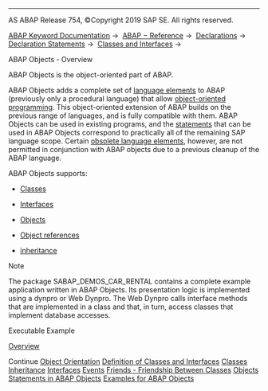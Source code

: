   

* * *

AS ABAP Release 754, ©Copyright 2019 SAP SE. All rights reserved.

[ABAP Keyword Documentation](https://help.sap.com/doc/abapdocu_754_index_htm/7.54/en-US/abenabap.htm) →  [ABAP − Reference](https://help.sap.com/doc/abapdocu_754_index_htm/7.54/en-US/abenabap_reference.htm) →  [Declarations](https://help.sap.com/doc/abapdocu_754_index_htm/7.54/en-US/abendeclarations.htm) →  [Declaration Statements](https://help.sap.com/doc/abapdocu_754_index_htm/7.54/en-US/abenabap_declarations.htm) →  [Classes and Interfaces](https://help.sap.com/doc/abapdocu_754_index_htm/7.54/en-US/abenclasses_and_interfaces.htm) → 

ABAP Objects - Overview

ABAP Objects is the object-oriented part of ABAP.

ABAP Objects adds a complete set of [language elements](https://help.sap.com/doc/abapdocu_754_index_htm/7.54/en-US/abenobjects_keywords.htm) to ABAP (previously only a procedural language) that allow [object-oriented programming](https://help.sap.com/doc/abapdocu_754_index_htm/7.54/en-US/abenobject_orientation.htm). This object-oriented extension of ABAP builds on the previous range of languages, and is fully compatible with them. ABAP Objects can be used in existing programs, and the [statements](https://help.sap.com/doc/abapdocu_754_index_htm/7.54/en-US/abenabap_objects_differences.htm) that can be used in ABAP Objects correspond to practically all of the remaining SAP language scope. Certain [obsolete language elements](https://help.sap.com/doc/abapdocu_754_index_htm/7.54/en-US/abenoo_differences_obsolete.htm), however, are not permitted in conjunction with ABAP objects due to a previous cleanup of the ABAP language.

ABAP Objects supports:

-   [Classes](https://help.sap.com/doc/abapdocu_754_index_htm/7.54/en-US/abenclasses.htm)

-   [Interfaces](https://help.sap.com/doc/abapdocu_754_index_htm/7.54/en-US/abeninterfac.htm)

-   [Objects](https://help.sap.com/doc/abapdocu_754_index_htm/7.54/en-US/abenobject.htm)

-   [Object references](https://help.sap.com/doc/abapdocu_754_index_htm/7.54/en-US/abenreferences.htm)

-   [inheritance](https://help.sap.com/doc/abapdocu_754_index_htm/7.54/en-US/abeninheritance.htm)

Note

The package SABAP\_DEMOS\_CAR\_RENTAL contains a complete example application written in ABAP Objects. Its presentation logic is implemented using a dynpro or Web Dynpro. The Web Dynpro calls interface methods that are implemented in a class and that, in turn, access classes that implement database accesses.

Executable Example

[Overview](https://help.sap.com/doc/abapdocu_754_index_htm/7.54/en-US/abenabap_objects_abexa.htm)

Continue
[Object Orientation](https://help.sap.com/doc/abapdocu_754_index_htm/7.54/en-US/abenobject_orientation.htm)
[Definition of Classes and Interfaces](https://help.sap.com/doc/abapdocu_754_index_htm/7.54/en-US/abenclass_interface_definition.htm)
[Classes](https://help.sap.com/doc/abapdocu_754_index_htm/7.54/en-US/abenclasses.htm)
[Inheritance](https://help.sap.com/doc/abapdocu_754_index_htm/7.54/en-US/abeninheritance.htm)
[Interfaces](https://help.sap.com/doc/abapdocu_754_index_htm/7.54/en-US/abeninterfac.htm)
[Events](https://help.sap.com/doc/abapdocu_754_index_htm/7.54/en-US/abenevents_overview.htm)
[Friends - Friendship Between Classes](https://help.sap.com/doc/abapdocu_754_index_htm/7.54/en-US/abenfriends.htm)
[Objects](https://help.sap.com/doc/abapdocu_754_index_htm/7.54/en-US/abenobject.htm)
[Statements in ABAP Objects](https://help.sap.com/doc/abapdocu_754_index_htm/7.54/en-US/abenabap_objects_differences.htm)
[Examples for ABAP Objects](https://help.sap.com/doc/abapdocu_754_index_htm/7.54/en-US/abenabap_objects_abexas.htm)